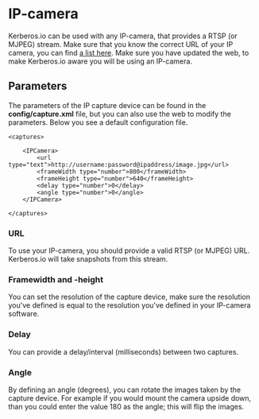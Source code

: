 # IP-camera

Kerberos.io can be used with any IP-camera, that provides a RTSP (or MJPEG) stream. Make sure that you know the correct URL of your IP camera, you can find [a list here](http://www.ispyconnect.com/sources.aspx). Make sure you have updated the web, to make Kerberos.io aware you will be using an IP-camera.

## Parameters

The parameters of the IP capture device can be found in the **config/capture.xml** file, but you can also use the web to modify the parameters. Below you see a default configuration file.

	<captures>

		<IPCamera>
            <url type="text">http://username:password@ipaddress/image.jpg</url>
            <frameWidth type="number">800</frameWidth>
            <frameHeight type="number">640</frameHeight>
            <delay type="number">0</delay>
            <angle type="number">0</angle>
        </IPCamera>

	</captures>

### URL

To use your IP-camera, you should provide a valid RTSP (or MJPEG) URL. Kerberos.io will take snapshots from this stream.

### Framewidth and -height

You can set the resolution of the capture device, make sure the resolution you've defined is equal to the resolution you've defined in your IP-camera software.

### Delay

You can provide a delay/interval (milliseconds) between two captures.

### Angle

By defining an angle (degrees), you can rotate the images taken by the capture device. For example if you would mount the camera upside down, than you could enter the value 180 as the angle; this will flip the images.
